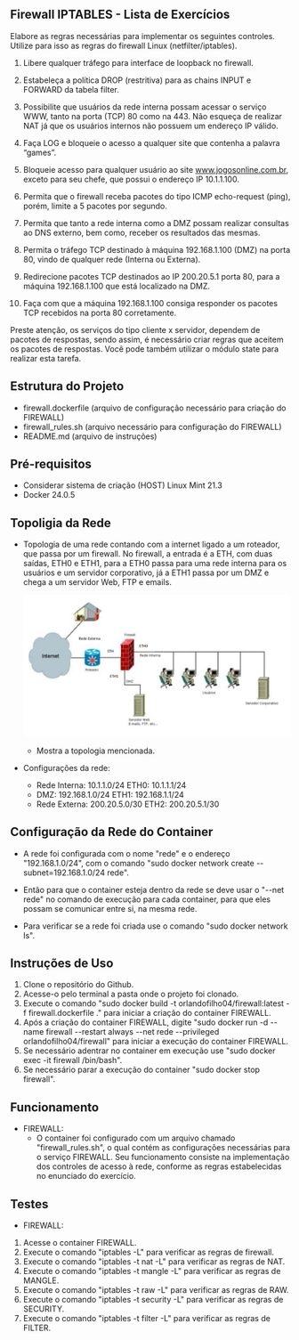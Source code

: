 ## Firewall IPTABLES - Lista de Exercícios

Elabore as regras necessárias para implementar os seguintes controles. Utilize para isso as
regras do firewall Linux (netfilter/iptables).

1. Libere qualquer tráfego para interface de loopback no firewall.

2. Estabeleça a política DROP (restritiva) para as chains INPUT e FORWARD da tabela filter.

3. Possibilite que usuários da rede interna possam acessar o serviço WWW, tanto na porta (TCP) 80 como na 443. Não esqueça de realizar NAT já que os usuários internos não possuem um endereço IP válido.

4. Faça LOG e bloqueie o acesso a qualquer site que contenha a palavra “games”.

5. Bloqueie acesso para qualquer usuário ao site www.jogosonline.com.br, exceto para seu chefe, que possui o endereço IP 10.1.1.100.

6. Permita que o firewall receba pacotes do tipo ICMP echo-request (ping), porém, limite a 5 pacotes por segundo.

7. Permita que tanto a rede interna como a DMZ possam realizar consultas ao DNS externo, bem como, receber os resultados das mesmas.

8. Permita o tráfego TCP destinado à máquina 192.168.1.100 (DMZ) na porta 80, vindo de qualquer rede (Interna ou Externa).

9. Redirecione pacotes TCP destinados ao IP 200.20.5.1 porta 80, para a máquina 192.168.1.100 que está localizado na DMZ.

10. Faça com que a máquina 192.168.1.100 consiga responder os pacotes TCP recebidos na porta 80 corretamente.

Preste atenção, os serviços do tipo cliente x servidor, dependem de pacotes de respostas, sendo assim,
é necessário criar regras que aceitem os pacotes de respostas. Você pode também utilizar o módulo
state para realizar esta tarefa.

## Estrutura do Projeto

- firewall.dockerfile (arquivo de configuração necessário para criação do FIREWALL)
- firewall_rules.sh (arquivo necessário para configuração do FIREWALL)
- README.md (arquivo de instruções)

## Pré-requisitos

- Considerar sistema de criação (HOST) Linux Mint 21.3
- Docker 24.0.5

## Topoligia da Rede

- Topologia de uma rede contando com a internet ligado a um roteador, que passa por um firewall. No firewall, a entrada é a ETH, com duas saídas, ETH0 e ETH1, para a ETH0 passa para uma rede interna para os usuários e um servidor corporativo, já a ETH1 passa por um DMZ e chega a um servidor Web, FTP e emails.

  ![rede](imgs/topologia.png) <br>

  - Mostra a topologia mencionada.

- Configurações da rede:
  - Rede Interna: 10.1.1.0/24 ETH0: 10.1.1.1/24
  - DMZ: 192.168.1.0/24 ETH1: 192.168.1.1/24
  - Rede Externa: 200.20.5.0/30 ETH2: 200.20.5.1/30

## Configuração da Rede do Container

- A rede foi configurada com o nome "rede" e o endereço "192.168.1.0/24", com o comando "sudo docker network create --subnet=192.168.1.0/24 rede".

- Então para que o container esteja dentro da rede se deve usar o "--net rede" no comando de execução para cada container, para que eles possam se comunicar entre si, na mesma rede.

- Para verificar se a rede foi criada use o comando "sudo docker network ls".

## Instruções de Uso

1. Clone o repositório do Github.
2. Acesse-o pelo terminal a pasta onde o projeto foi clonado.
3. Execute o comando "sudo docker build -t orlandofilho04/firewall:latest -f firewall.dockerfile ." para iniciar a criação do container FIREWALL.
4. Após a criação do container FIREWALL, digite "sudo docker run -d --name firewall --restart always --net rede --privileged orlandofilho04/firewall" para iniciar a execução do container FIREWALL.
5. Se necessário adentrar no container em execução use "sudo docker exec -it firewall /bin/bash".
6. Se necessário parar a execução do container "sudo docker stop firewall".

## Funcionamento

- FIREWALL:
  - O container foi configurado com um arquivo chamado "firewall_rules.sh", o qual contém as configurações necessárias para o serviço FIREWALL. Seu funcionamento consiste na implementação dos controles de acesso à rede, conforme as regras estabelecidas no enunciado do exercício.

## Testes

- FIREWALL:

1. Acesse o container FIREWALL.
2. Execute o comando "iptables -L" para verificar as regras de firewall.
3. Execute o comando "iptables -t nat -L" para verificar as regras de NAT.
4. Execute o comando "iptables -t mangle -L" para verificar as regras de MANGLE.
5. Execute o comando "iptables -t raw -L" para verificar as regras de RAW.
6. Execute o comando "iptables -t security -L" para verificar as regras de SECURITY.
7. Execute o comando "iptables -t filter -L" para verificar as regras de FILTER.
